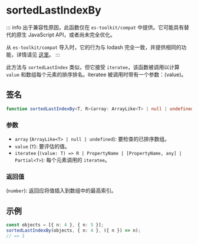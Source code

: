 # sortedLastIndexBy

::: info
出于兼容性原因，此函数仅在 `es-toolkit/compat` 中提供。它可能具有替代的原生 JavaScript API，或者尚未完全优化。

从 `es-toolkit/compat` 导入时，它的行为与 lodash 完全一致，并提供相同的功能，详情请见 [这里](../../../compatibility.md)。
:::

此方法与 `sortedLastIndex` 类似，但它接受 `iteratee`，该函数被调用以计算 `value` 和数组每个元素的排序排名。iteratee 被调用时带有一个参数：(value)。

## 签名

```typescript
function sortedLastIndexBy<T, R>(array: ArrayLike<T> | null | undefined, value: T, iteratee?: Iteratee<T, R>): number;
```

### 参数

- `array` (`ArrayLike<T> | null | undefined`): 要检查的已排序数组。
- `value` (`T`): 要评估的值。
- `iteratee` (`(value: T) => R | PropertyName | [PropertyName, any] | Partial<T>`): 每个元素调用的 `iteratee`。

### 返回值

(`number`): 返回应将值插入到数组中的最高索引。

## 示例

```typescript
const objects = [{ n: 4 }, { n: 5 }];
sortedLastIndexBy(objects, { n: 4 }, ({ n }) => n);
// => 1
```
